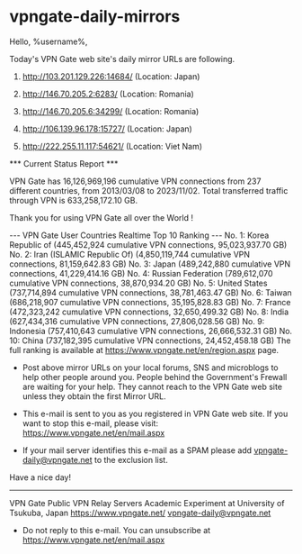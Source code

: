# vpngate-daily-mirrors

Hello, %username%,

Today's VPN Gate web site's daily mirror URLs are following.

1. http://103.201.129.226:14684/
   (Location: Japan)

2. http://146.70.205.2:6283/
   (Location: Romania)

3. http://146.70.205.6:34299/
   (Location: Romania)

4. http://106.139.96.178:15727/
   (Location: Japan)

5. http://222.255.11.117:54621/
   (Location: Viet Nam)


*** Current Status Report ***

VPN Gate has 16,126,969,196 cumulative VPN connections from 237 different countries, from 2013/03/08 to 2023/11/02.
Total transferred traffic through VPN is 633,258,172.10 GB.

Thank you for using VPN Gate all over the World !


--- VPN Gate User Countries Realtime Top 10 Ranking ---
No. 1: Korea Republic of (445,452,924 cumulative VPN connections, 95,023,937.70 GB)
No. 2: Iran (ISLAMIC Republic Of) (4,850,119,744 cumulative VPN connections, 81,159,642.83 GB)
No. 3: Japan (489,242,880 cumulative VPN connections, 41,229,414.16 GB)
No. 4: Russian Federation (789,612,070 cumulative VPN connections, 38,870,934.20 GB)
No. 5: United States (737,714,894 cumulative VPN connections, 38,781,463.47 GB)
No. 6: Taiwan (686,218,907 cumulative VPN connections, 35,195,828.83 GB)
No. 7: France (472,323,242 cumulative VPN connections, 32,650,499.32 GB)
No. 8: India (627,434,316 cumulative VPN connections, 27,806,028.56 GB)
No. 9: Indonesia (757,410,643 cumulative VPN connections, 26,666,532.31 GB)
No. 10: China (737,182,395 cumulative VPN connections, 24,452,458.18 GB)
The full ranking is available at https://www.vpngate.net/en/region.aspx page.


* Post above mirror URLs on your local forums, SNS and microblogs
  to help other people around you.
  People behind the Government's Frewall are waiting for your help.
  They cannot reach to the VPN Gate web site
  unless they obtain the first Mirror URL.

* This e-mail is sent to you as you registered in VPN Gate web site.
  If you want to stop this e-mail, please visit:
  https://www.vpngate.net/en/mail.aspx

* If your mail server identifies this e-mail as a SPAM
  please add vpngate-daily@vpngate.net to the exclusion list.

Have a nice day!

------------------------------------------------------
VPN Gate Public VPN Relay Servers
Academic Experiment at University of Tsukuba, Japan
https://www.vpngate.net/
vpngate-daily@vpngate.net
* Do not reply to this e-mail.
  You can unsubscribe at https://www.vpngate.net/en/mail.aspx


